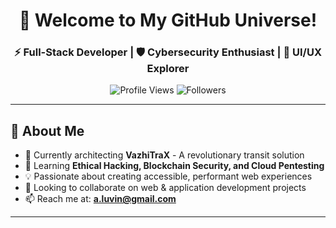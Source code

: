 <h1 align="center">🚀 Welcome to My GitHub Universe!</h1>
<h3 align="center">⚡ Full-Stack Developer | 🛡️ Cybersecurity Enthusiast | 🎨 UI/UX Explorer</h3>

<div align="center">
  <img src="https://komarev.com/ghpvc/?username=luvin-max&label=Profile%20Views&color=blueviolet&style=for-the-badge" alt="Profile Views" />
  <img src="https://img.shields.io/github/followers/luvin-max?label=Followers&style=for-the-badge&color=teal" alt="Followers" />
</div>

---

## 🌌 About Me
- 🔭 Currently architecting **VazhiTraX** - A revolutionary transit solution  
- 🌱 Learning **Ethical Hacking, Blockchain Security, and Cloud Pentesting**  
- 💡 Passionate about creating accessible, performant web experiences  
- 💞️ Looking to collaborate on web & application development projects  
- 📫 Reach me at: **a.luvin@gmail.com**  

---


